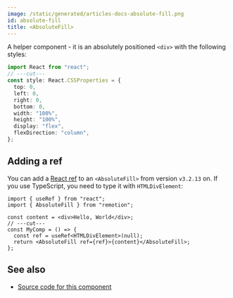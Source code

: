 ```yaml
---
image: /static/generated/articles-docs-absolute-fill.png
id: absolute-fill
title: <AbsoluteFill>
---
```


A helper component - it is an absolutely positioned `<div>` with the following styles:

```ts twoslash
import React from "react";
// ---cut---
const style: React.CSSProperties = {
  top: 0,
  left: 0,
  right: 0,
  bottom: 0,
  width: "100%",
  height: "100%",
  display: "flex",
  flexDirection: "column",
};
```

## Adding a ref

You can add a [React ref](https://reactjs.org/docs/refs-and-the-dom.html) to an `<AbsoluteFill>` from version `v3.2.13` on. If you use TypeScript, you need to type it with `HTMLDivElement`:

```tsx twoslash
import { useRef } from "react";
import { AbsoluteFill } from "remotion";

const content = <div>Hello, World</div>;
// ---cut---
const MyComp = () => {
  const ref = useRef<HTMLDivElement>(null);
  return <AbsoluteFill ref={ref}>{content}</AbsoluteFill>;
};
```

## See also

- [Source code for this component](https://github.com/remotion-dev/remotion/blob/main/packages/core/src/AbsoluteFill.tsx)
